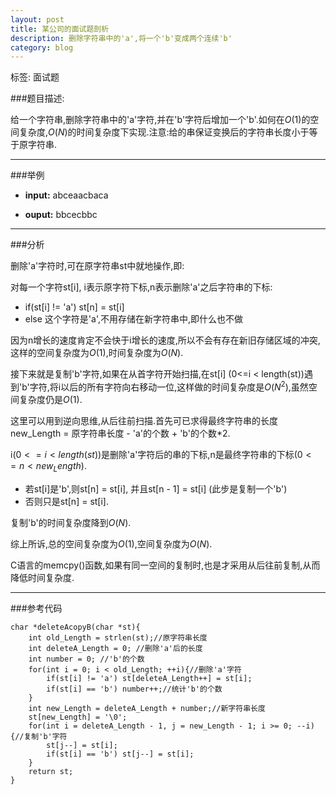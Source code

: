 ```yaml
---
layout: post
title: 某公司的面试题剖析
description: 删除字符串中的'a',将一个'b'变成两个连续'b'
category: blog
---
```


标签: 面试题

###题目描述:

给一个字符串,删除字符串中的'a'字符,并在'b'字符后增加一个'b'.如何在$O(1)$的空间复杂度,$O(N)$的时间复杂度下实现.注意:给的串保证变换后的字符串长度小于等于原字符串.

-------
###举例

- **input:** abceaacbaca     

- **ouput:** bbcecbbc


------
###分析

删除'a'字符时,可在原字符串st中就地操作,即:

对每一个字符st[i], i表示原字符下标,n表示删除'a'之后字符串的下标:

-  if(st[i] != 'a') st[n] = st[i]
- else 这个字符是'a',不用存储在新字符串中,即什么也不做

因为n增长的速度肯定不会快于i增长的速度,所以不会有存在新旧存储区域的冲突,这样的空间复杂度为$O(1)$,时间复杂度为$O(N)$.

接下来就是复制'b'字符,如果在从首字符开始扫描,在st[i]  (0<=i < length(st))遇到'b'字符,将i以后的所有字符向右移动一位,这样做的时间复杂度是$O(N^2)$,虽然空间复杂度仍是$O(1)$.

这里可以用到逆向思维,从后往前扫描.首先可已求得最终字符串的长度 new_Length = 原字符串长度 - 'a'的个数 + 'b'的个数*2.

i$(0<=i<length(st))$是删除'a'字符后的串的下标,n是最终字符串的下标$(0 <= n < new_Length)$.

- 若st[i]是'b',则st[n] = st[i], 并且st[n - 1] = st[i] (此步是复制一个'b')
- 否则只是st[n] = st[i].

复制'b'的时间复杂度降到$O(N)$.

综上所诉,总的空间复杂度为$O(1)$,空间复杂度为$O(N)$.

C语言的memcpy()函数,如果有同一空间的复制时,也是才采用从后往前复制,从而降低时间复杂度.

------
###参考代码

```
char *deleteAcopyB(char *st){
	int old_Length = strlen(st);//原字符串长度
	int deleteA_Length = 0; //删除'a'后的长度
	int number = 0; //'b'的个数
	for(int i = 0; i < old_Length; ++i){//删除'a'字符
		if(st[i] != 'a') st[deleteA_Length++] = st[i];
		if(st[i] == 'b') number++;//统计'b'的个数
	}
	int new_Length = deleteA_Length + number;//新字符串长度
	st[new_Length] = '\0';
	for(int i = deleteA_Length - 1, j = new_Length - 1; i >= 0; --i){//复制'b'字符
		st[j--] = st[i];
		if(st[i] == 'b') st[j--] = st[i];
	}
	return st;
}
```
